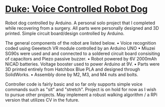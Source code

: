 # [Duke: Voice Controlled Robot Dog](https://asjchoi.wixsite.com/portfolio/voice-respondent-robot-dog-lupus)

Robot dog controlled by Arduino. A personal solo project that I completed while recovering from a surgery.
All parts were personally designed and 3D printed. Simple circuit board/design controlled by Arduino.

The general components of the robot are listed below.
• Voice recognition coded using Geeetech VR module controlled by an Arduino UNO
• Miuzei SG90s were used and and connected to a soldered circuit board consisiting of capacitors and Piezo passive buzzer.
• Robot powered by 6V 2000mAh NiCAD batteries. Voltage booster used to power Arduino at 9V.
• Parts were 3D printed entirely from Hatchbox Blue PLA and designed through SolidWorks.
• Assembly done by M2, M3, and M4 nuts and bolts.

Controller code is fairly basic and so far only supports simple voice commands such as "sit" and "stretch".
Project is on hold for now as I wish to pursue other projects.
May implement a robust walking algorithm / a RPi version that utilizes CV in the future.
